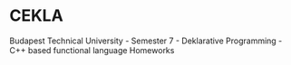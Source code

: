 CEKLA
=====

Budapest Technical University - Semester 7 - Deklarative Programming - C++ based functional language Homeworks
